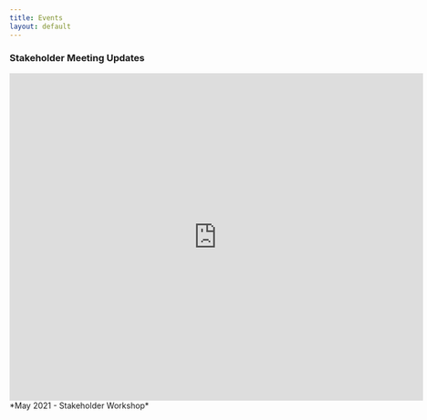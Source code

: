 ```yaml
---
title: Events
layout: default
---
```


### **Stakeholder Meeting Updates**

<embed src="https://ercite.github.io/assets/img/Stakeholder meeting May 2021.pdf" type="application/pdf" width="725px" height="575px" />
*May 2021 - Stakeholder Workshop*

